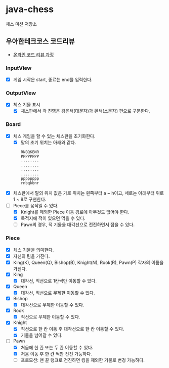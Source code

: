 # java-chess

체스 미션 저장소

## 우아한테크코스 코드리뷰

- [온라인 코드 리뷰 과정](https://github.com/woowacourse/woowacourse-docs/blob/master/maincourse/README.md)

### InputView

- [x] 게임 시작은 start, 종료는 end를 입력한다.

### OutputView

- [x] 체스 기물 표시
    - [x] 체스판에서 각 진영은 검은색(대문자)과 흰색(소문자) 편으로 구분한다.

### Board

- [x] 체스 게임을 할 수 있는 체스판을 초기화한다.
    - [x] 말의 초기 위치는 아래와 같다.
        ```
        RNBQKBNR
        PPPPPPPP
        ........
        ........
        ........
        ........
        pppppppp
        rnbqkbnr
        ```
- [x] 체스판에서 말의 위치 값은 가로 위치는 왼쪽부터 a ~ h이고, 세로는 아래부터 위로 1 ~ 8로 구현한다.
- [ ] Piece를 움직일 수 있다.
    - [x] Knight를 제외한 Piece 이동 경로에 아무것도 없어야 한다.
    - [x] 목적지에 적이 있으면 먹을 수 있다.
    - [ ] Pawn의 경우, 적 기물을 대각선으로 전진하면서 잡을 수 있다.

### Piece

- [x] 체스 기물을 의미한다.
- [x] 자신의 팀을 가진다.
- [x] King(K), Queen(Q), Bishop(B), Knight(N), Rook(R), Pawn(P) 각자의 이름을 가진다.
- [x] King
    - [x] 대각선, 직선으로 1칸씩만 이동할 수 있다.
- [x] Queen
    - [x] 대각선, 직선으로 무제한 이동할 수 있다.
- [x] Bishop
    - [x] 대각선으로 무제한 이동할 수 있다.
- [x] Rook
    - [x] 직선으로 무제한 이동할 수 있다.
- [x] Knight
    - [x] 직선으로 한 칸 이동 후 대각선으로 한 칸 이동할 수 있다.
    - [x] 기물을 넘어갈 수 있다.
- [ ] Pawn
    - [x] 처음에 한 칸 또는 두 칸 이동할 수 있다.
    - [x] 처음 이동 후 한 칸 씩만 전진 가능하다.
    - [ ] 프로모션: 맨 끝 랭크로 전진하면 킹을 제외한 기물로 변경 가능하다.

